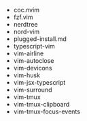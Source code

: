 
- coc.nvim
- fzf.vim
- nerdtree
- nord-vim
- plugged-install.md
- typescript-vim
- vim-airline
- vim-autoclose
- vim-devicons
- vim-husk
- vim-jsx-typescript
- vim-surround
- vim-tmux
- vim-tmux-clipboard
- vim-tmux-focus-events
